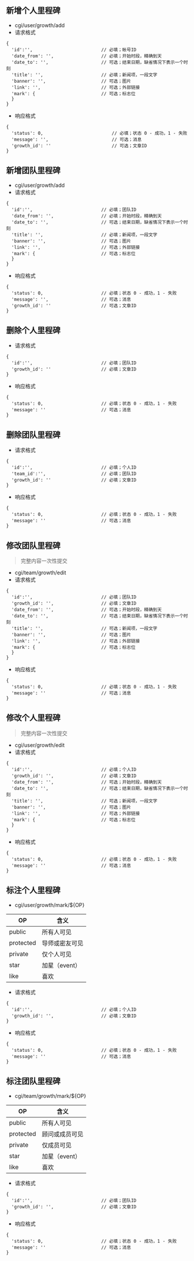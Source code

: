 ## 新增个人里程碑
* cgi/user/growth/add
* 请求格式
```
{
  'id':'',                          // 必填；帐号ID
  'date_from': '',                  // 必填；开始时段，精确到天
  'date_to': '',                    // 可选；结束日期，缺省情况下表示一个时刻
  'title': '',                      // 必填；新闻项，一段文字
  'banner': '',                     // 可选；图片
  'link': '',                       // 可选；外部链接
  'mark': {                         // 可选；标志位
  }
}
```
* 响应格式
```
{
  'status': 0,                          // 必填；状态 0 - 成功，1 - 失败
  'message': '',                        // 可选；消息
  'growth_id': ''                       // 可选；文章ID
}
```

## 新增团队里程碑
* cgi/user/growth/add
* 请求格式
```
{
  'id':'',                          // 必填；团队ID
  'date_from': '',                  // 必填；开始时段，精确到天
  'date_to': '',                    // 可选；结束日期，缺省情况下表示一个时刻
  'title': '',                      // 必填；新闻项，一段文字
  'banner': '',                     // 可选；图片
  'link': '',                       // 可选；外部链接
  'mark': {                         // 可选；标志位
  }
}
```
* 响应格式
```
{
  'status': 0,                      // 必填；状态 0 - 成功，1 - 失败
  'message': '',                    // 可选；消息
  'growth_id': ''                   // 可选；文章ID
}
```

## 删除个人里程碑
* 请求格式
```
{
  'id':'',                          // 必填；团队ID
  'growth_id': ''                   // 必填；文章ID  
}
```
* 响应格式
```
{
  'status': 0,                      // 必填；状态 0 - 成功，1 - 失败
  'message': ''                     // 可选；消息
}
```

## 删除团队里程碑
* 请求格式
```
{
  'id':'',                          // 必填；个人ID
  'team_id':'',                     // 必填；团队ID
  'growth_id': ''                   // 必填；文章ID  
}
```
* 响应格式
```
{
  'status': 0,                      // 必填；状态 0 - 成功，1 - 失败
  'message': ''                     // 可选；消息
}
```

## 修改团队里程碑
> 完整内容一次性提交

* cgi/team/growth/edit
* 请求格式
```
{
  'id':'',                          // 必填；团队ID
  'growth_id': '',                  // 必填；文章ID
  'date_from': '',                  // 可选；开始时段，精确到天
  'date_to': '',                    // 可选；结束日期，缺省情况下表示一个时刻
  'title': '',                      // 可选；新闻项，一段文字
  'banner': '',                     // 可选；图片
  'link': '',                       // 可选；外部链接
  'mark': {                         // 可选；标志位
  }
}
```
* 响应格式
```
{
  'status': 0,                      // 必填；状态 0 - 成功，1 - 失败
  'message': ''                     // 可选；消息
}
```

## 修改个人里程碑
> 完整内容一次性提交

* cgi/user/growth/edit
* 请求格式
```
{
  'id':'',                          // 必填；个人ID
  'growth_id': '',                  // 必填；文章ID
  'date_from': '',                  // 可选；开始时段，精确到天
  'date_to': '',                    // 可选；结束日期，缺省情况下表示一个时刻
  'title': '',                      // 可选；新闻项，一段文字
  'banner': '',                     // 可选；图片
  'link': '',                       // 可选；外部链接
  'mark': {                         // 可选；标志位
  }
}
```
* 响应格式
```
{
  'status': 0,                      // 必填；状态 0 - 成功，1 - 失败
  'message': ''                     // 可选；消息
}
```

## 标注个人里程碑
* cgi/user/growth/mark/${OP}

OP | 含义
----|----
public | 所有人可见
protected | 导师或密友可见
private | 仅个人可见
star | 加星（event）
like | 喜欢

* 请求格式
```
{
  'id':'',                          // 必填；个人ID
  'growth_id': '',                  // 必填；文章ID
}
```
* 响应格式
```
{
  'status': 0,                      // 必填；状态 0 - 成功，1 - 失败
  'message': ''                     // 可选；消息
}
```

## 标注团队里程碑
* cgi/team/growth/mark/${OP}

OP | 含义
----|----
public | 所有人可见
protected | 顾问或成员可见
private | 仅成员可见
star | 加星（event）
like | 喜欢

* 请求格式
```
{
  'id':'',                          // 必填；团队ID
  'growth_id': '',                  // 必填；文章ID
}
```
* 响应格式
```
{
  'status': 0,                      // 必填；状态 0 - 成功，1 - 失败
  'message': ''                     // 可选；消息
}
```
